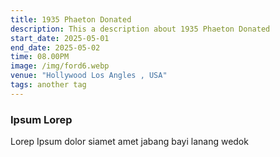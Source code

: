 ```yaml
---
title: 1935 Phaeton Donated
description: This a description about 1935 Phaeton Donated
start_date: 2025-05-01
end_date: 2025-05-02
time: 08.00PM
image: /img/ford6.webp
venue: "Hollywood Los Angles , USA"
tags: another tag
---
```

### Ipsum Lorep

Lorep Ipsum dolor siamet amet jabang bayi lanang wedok

